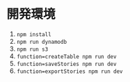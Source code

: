 # 開発環境

1. `npm install`
2. `npm run dynamodb`
3. `npm run s3`
4. `function=createTable npm run dev`
5. `function=saveStories npm run dev`
6. `function=exportStories npm run dev`
